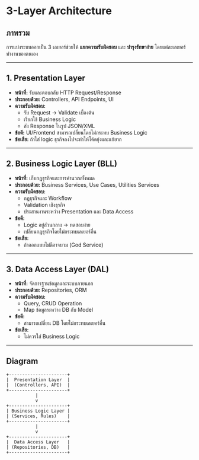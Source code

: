 # 3-Layer Architecture

## ภาพรวม
การแบ่งระบบออกเป็น 3 เลเยอร์ช่วยให้ **แยกความรับผิดชอบ** และ **บำรุงรักษาง่าย** โดยแต่ละเลเยอร์ทำงานของตนเอง

---

## 1. Presentation Layer
- **หน้าที่:** รับและตอบกลับ HTTP Request/Response
- **ประกอบด้วย:** Controllers, API Endpoints, UI
- **ความรับผิดชอบ:**  
  - รับ Request → Validate เบื้องต้น  
  - เรียกใช้ Business Logic  
  - ส่ง Response ในรูป JSON/XML
- **ข้อดี:** UI/Frontend สามารถเปลี่ยนโดยไม่กระทบ Business Logic
- **ข้อเสีย:** ถ้าใส่ logic ธุรกิจลงไปจะทำให้โค้ดยุ่งและแก้ยาก

---

## 2. Business Logic Layer (BLL)
- **หน้าที่:** เก็บกฎธุรกิจและการคำนวณทั้งหมด
- **ประกอบด้วย:** Business Services, Use Cases, Utilities Services
- **ความรับผิดชอบ:**  
  - กฎธุรกิจและ Workflow
  - Validation เชิงธุรกิจ
  - ประสานงานระหว่าง Presentation และ Data Access
- **ข้อดี:**  
  - Logic อยู่ส่วนกลาง → ทดสอบง่าย
  - เปลี่ยนกฎธุรกิจโดยไม่กระทบเลเยอร์อื่น
- **ข้อเสีย:**  
  - ถ้าออกแบบไม่ดีอาจบวม (God Service)

---

## 3. Data Access Layer (DAL)
- **หน้าที่:** จัดการฐานข้อมูลและระบบภายนอก
- **ประกอบด้วย:** Repositories, ORM
- **ความรับผิดชอบ:**  
  - Query, CRUD Operation
  - Map ข้อมูลระหว่าง DB กับ Model
- **ข้อดี:**  
  - สามารถเปลี่ยน DB โดยไม่กระทบเลเยอร์อื่น
- **ข้อเสีย:**  
  - ไม่ควรใส่ Business Logic

---

## Diagram

```text
+----------------------+
|  Presentation Layer  |
|  (Controllers, API)  |
+----------------------+
           |
           v
+----------------------+
| Business Logic Layer |
| (Services, Rules)    |
+----------------------+
           |
           v
+----------------------+
|  Data Access Layer   |
| (Repositories, DB)   |
+----------------------+
